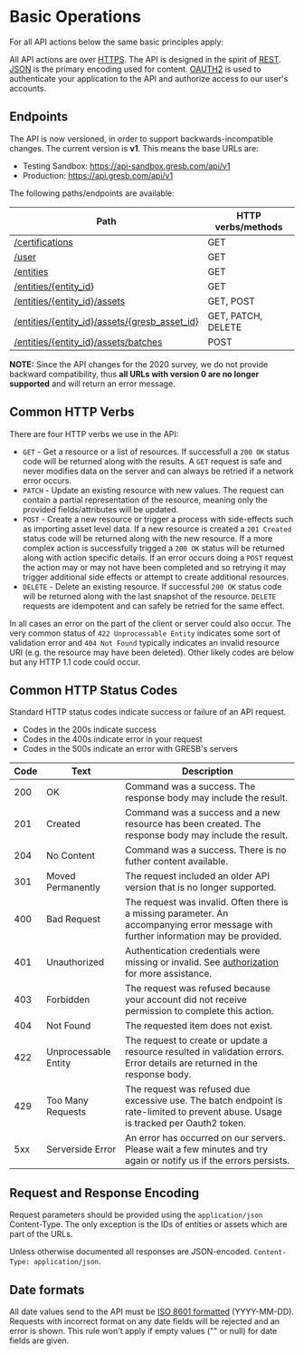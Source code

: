# Basic Operations

For all API actions below the same basic principles apply:

All API actions are over
[HTTPS](http://en.wikipedia.org/wiki/Hypertext_Transfer_Protocol). The API is
designed in the spirit of
[REST](http://en.wikipedia.org/wiki/Representational_state_transfer).
[JSON](http://json.org/) is the primary encoding used for content.
[OAUTH2](#api-authorization) is used to authenticate your application to the
API and authorize access to our user's accounts.

## Endpoints

The API is now versioned, in order to support backwards-incompatible changes.
The current version is **v1**. This means the base URLs are:

- Testing Sandbox: <https://api-sandbox.gresb.com/api/v1>
- Production: <https://api.gresb.com/api/v1>



The following paths/endpoints are available:

| Path                                                            | HTTP verbs/methods |
|-----------------------------------------------------------------|--------------------|
| [/certifications](#certifications)                              | GET                |
| [/user](#users)                                                 | GET                |
| [/entities](#reporting-entities)                                | GET                |
| [/entities/{entity_id}](#reporting-entities)                    | GET                |
| [/entities/{entity_id}/assets](#asset-data)                     | GET, POST          |
| [/entities/{entity_id}/assets/{gresb_asset_id}](#asset-data)    | GET, PATCH, DELETE |
| [/entities/{entity_id}/assets/batches](#batch-asset-operations) | POST               |

<aside class="notice">
  <strong>NOTE:</strong> Since the API changes for the 2020 survey, we do not provide backward compatibility, thus <strong>all URLs with version 0 are no longer supported</strong> and will return an error message.
</aside>


## Common HTTP Verbs

There are four HTTP verbs we use in the API:

 * `GET` - Get a resource or a list of resources. If successfull a `200 OK`
   status code will be returned along with the results. A `GET` request is safe
   and never modifies data on the server and can always be retried if a network
   error occurs.
 * `PATCH` - Update an existing resource with new values. The request can
   contain a partial representation of the resource, meaning only the provided
   fields/attributes will be updated.
 * `POST` - Create a new resource or trigger a process with side-effects such
   as importing asset level data. If a new resource is created a `201 Created`
   status code will be returned along with the new resource. If a more complex
   action is successfully trigged a `200 OK` status will be returned along with
   action specific details. If an error occurs doing a `POST` request the
   action may or may not have been completed and so retrying it may trigger
   additional side effects or attempt to create additional resources.
 * `DELETE` - Delete an existing resource. If successful `200 OK` status code
   will be returned along with the last snapshot of the resource. `DELETE`
   requests are idempotent and can safely be retried for the same effect.

In all cases an error on the part of the client or server could also occur. The
very common status of `422 Unprocessable Entity` indicates some sort of
validation error and `404 Not Found` typically indicates an invalid resource
URI (e.g. the resource may have been deleted). Other likely codes are below but
any HTTP 1.1 code could occur.

## Common HTTP Status Codes

Standard HTTP status codes indicate success or failure of an API request.

* Codes in the 200s indicate success
* Codes in the 400s indicate error in your request
* Codes in the 500s indicate an error with GRESB's servers

| Code | Text                 | Description                                                                                                                          |
|------|----------------------|--------------------------------------------------------------------------------------------------------------------------------------|
| 200  | OK                   | Command was a success. The response body may include the result.                                                                     |
| 201  | Created              | Command was a success and a new resource has been created. The response body may include the result.                                 |
| 204  | No Content           | Command was a success. There is no futher content available.                                                                         |
| 301  | Moved Permanently    | The request included an older API version that is no longer supported.                                                               |
| 400  | Bad Request          | The request was invalid. Often there is a missing parameter. An accompanying error message with further information may be provided. |
| 401  | Unauthorized         | Authentication credentials were missing or invalid. See [authorization](#api-authorization) for more assistance.                     |
| 403  | Forbidden            | The request was refused because your account did not receive permission to complete this action.                                     |
| 404  | Not Found            | The requested item does not exist.                                                                                                   |
| 422  | Unprocessable Entity | The request to create or update a resource resulted in validation errors. Error details are returned in the response body.           |
| 429  | Too Many Requests    | The request was refused due excessive use. The batch endpoint is rate-limited to prevent abuse. Usage is tracked per Oauth2 token.   |
| 5xx  | Serverside Error     | An error has occurred on our servers.  Please wait a few minutes and try again or notify us if the errors persists.                  |

## Request and Response Encoding

Request parameters should be provided using the `application/json`
Content-Type.  The only exception is the IDs of entities or assets which are
part of the URLs.

Unless otherwise documented all responses are JSON-encoded. `Content-Type:
application/json`.

## Date formats

All date values send to the API must be [ISO 8601 formatted](https://en.wikipedia.org/wiki/ISO_8601) (YYYY-MM-DD).
Requests with incorrect format on any date fields will be rejected and an error is shown.
This rule won't apply if empty values ("" or null) for date fields are given.
